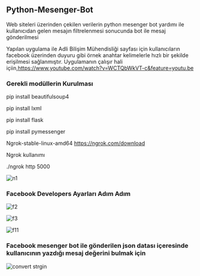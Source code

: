 ## Python-Mesenger-Bot
Web siteleri üzerinden çekilen verilerin python mesenger bot yardımı ile kullanıcıdan gelen mesajın filtrelenmesi sonucunda bot ile mesaj gönderilmesi

Yapılan uygulama ile Adli Bilişim Mühendisliği sayfası için kullanıcıların facebook üzerinden duyuru gibi örnek anahtar kelimelerle hızlı bir şekilde erişilmesi sağlanmıştır.
Uygulamanın çalışır hali içiin,https://www.youtube.com/watch?v=WCTQbWkVT-c&feature=youtu.be

### Gerekli modüllerin Kurulması
pip install beautifulsoup4

pip install lxml

pip install flask

pip install pymessenger

Ngrok-stable-linux-amd64
https://ngrok.com/download

Ngrok kullanımı

./ngrok http 5000

![n1](https://user-images.githubusercontent.com/25990177/54052723-35177200-41f6-11e9-8e16-eb207d24f975.png)

### Facebook Developers Ayarları Adım Adım


![f2](https://user-images.githubusercontent.com/25990177/54052727-35b00880-41f6-11e9-9fb3-c3b2ea4f4940.png)


![f3](https://user-images.githubusercontent.com/25990177/54052725-35177200-41f6-11e9-9c22-cfd4f80d102c.png)


![f11](https://user-images.githubusercontent.com/25990177/54053034-1cf42280-41f7-11e9-99a7-78a929434b88.png)

### Facebook mesenger bot ile gönderilen json datası içeresinde kullanıcının yazdığı mesaj değerini bulmak için

![convert strgin](https://user-images.githubusercontent.com/25990177/54052729-35b00880-41f6-11e9-8c09-10b0f07ce535.png)
